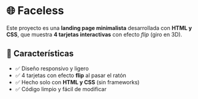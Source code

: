 # 🌐 Faceless

Este proyecto es una **landing page minimalista** desarrollada con **HTML y CSS**, que muestra **4 tarjetas interactivas** con efecto *flip* (giro en 3D).  

## 🚀 Características  
- ✅ Diseño responsivo y ligero  
- ✅ 4 tarjetas con efecto **flip** al pasar el ratón  
- ✅ Hecho solo con **HTML y CSS** (sin frameworks)  
- ✅ Código limpio y fácil de modificar  
